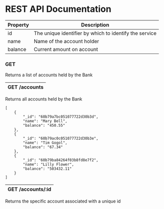 # REST API Documentation

| Property | Description                                            |
| -------- | ------------------------------------------------------ |
| id       | The unique identifier by which to identify the service |
| name     | Name of the account holder                             |
| balance  | Current amount on account                              |

### GET

Returns a list of accounts held by the Bank

| GET /accounts |
| ------------- |

Returns all accounts held by the Bank

```
[
    {
        "_id": "60b79a7bc051077722d30b3d",
        "name": "Mary Bell",
        "balance": "450.55"
    },
    {
        "_id": "60b79ac0c051077722d30b3e",
        "name": "Tim Gogol",
        "balance": "67.34"
    },
    {
        "_id": "60b79ba84264f03b8fd8e7f2",
        "name": "Lilly Flower",
        "balance": "503432.11"
    }
]
```

| GET /accounts/:id |
| ----------------- |

Returns the specific account associated with a unique id
